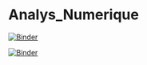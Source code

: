 # Analys_Numerique

[![Binder](https://mybinder.org/badge_logo.svg)](https://mybinder.org/v2/gh/YazidiNourhene/Analys_Numerique/main?filepath=TP1.ipynb)


[![Binder](https://mybinder.org/badge_logo.svg)](https://mybinder.org/v2/gh/YazidiNourhene/Analys_Numerique/main?filepath=TP2.ipynb)

